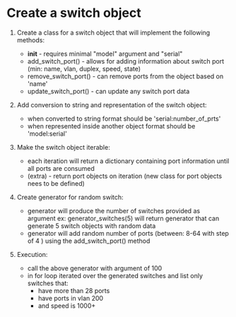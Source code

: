 # Create a switch object

1) Create a class for a switch object that will implement the following methods:
    - __init__ - requires minimal "model" argument and "serial"
    - add_switch_port() - allows for adding information about switch port (min: name, vlan, duplex, speed, state)
    - remove_switch_port() - can remove ports from the object based on 'name'
    - update_switch_port() - can update any switch port data

2) Add conversion to string and representation of the switch object:
    - when converted to string format should be 'serial:number_of_prts'
    - when represented inside another object format should be 'model:serial'

3) Make the switch object iterable:
    - each iteration will return a dictionary containing port information until all ports are consumed
    - (extra) - return port objects on iteration (new class for port objects nees to be defined)

4) Create generator for random switch:
    - generator will produce the number of switches provided as argument ex: generator_switches(5) will return generator
      that can generate 5 switch objects with random data
    - generator will add random number of ports (between: 8-64 with step of 4 ) using the add_switch_port() method

5) Execution:
    - call the above generator with argument of 100
    - in for loop iterated over the generated switches and list only switches that:
        - have more than 28 ports
        - have ports in vlan 200
        - and speed is 1000+
